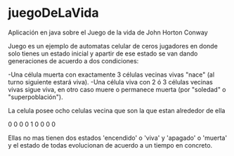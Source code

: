 juegoDeLaVida
=============

Aplicación en java sobre el Juego de la vida de John Horton Conway

Juego es un ejemplo de automatas celular de ceros jugadores en donde solo tienes un estado inicial y apartir de ese estado se van dando generaciones 
de acuerdo a dos condiciones:

  -Una célula muerta con exactamente 3 células vecinas vivas "nace" (al turno siguiente estará viva).
  -Una célula viva con 2 ó 3 células vecinas vivas sigue viva, en otro caso muere o permanece muerta (por "soledad" o "superpoblación").

La celula posee ocho celulas vecina que son la que estan alrededor de ella

0 0 0 
0 1 0
0 0 0

Ellas no mas tienen dos estados 'encendido' o 'viva' y 'apagado' o 'muerta' y el estado de todas evolucionan de acuerdo
a un tiempo en concreto.


